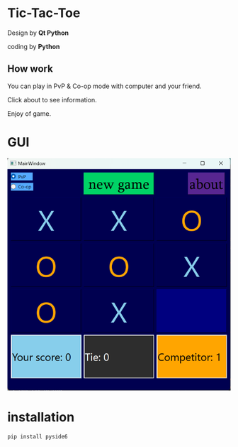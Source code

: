 # Tic-Tac-Toe
Design by **Qt Python**

coding by **Python**

## How work
You can play in PvP & Co-op mode with computer and your friend.

Click about to see information.

Enjoy of game.

# GUI
![GUI](tictactoe.png)

# installation
```
pip install pyside6
```
